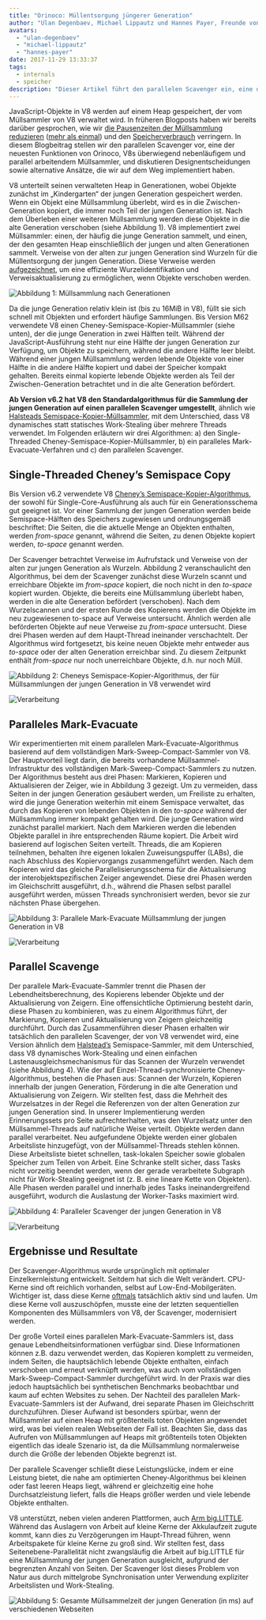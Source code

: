 ```yaml
---
title: "Orinoco: Müllentsorgung jüngerer Generation"
author: "Ulan Degenbaev, Michael Lippautz und Hannes Payer, Freunde von [TSAN](https://github.com/google/sanitizers/wiki/ThreadSanitizerCppManual)"
avatars:
  - "ulan-degenbaev"
  - "michael-lippautz"
  - "hannes-payer"
date: 2017-11-29 13:33:37
tags:
  - internals
  - speicher
description: "Dieser Artikel führt den parallelen Scavenger ein, eine der neuesten Funktionen von Orinoco, V8s überwiegend nebenläufigem und parallel arbeitendem Müllsammler."
---
```

JavaScript-Objekte in V8 werden auf einem Heap gespeichert, der vom Müllsammler von V8 verwaltet wird. In früheren Blogposts haben wir bereits darüber gesprochen, wie wir [die Pausenzeiten der Müllsammlung reduzieren](/blog/jank-busters) ([mehr als einmal](/blog/orinoco)) und den [Speicherverbrauch](/blog/optimizing-v8-memory) verringern. In diesem Blogbeitrag stellen wir den parallelen Scavenger vor, eine der neuesten Funktionen von Orinoco, V8s überwiegend nebenläufigem und parallel arbeitendem Müllsammler, und diskutieren Designentscheidungen sowie alternative Ansätze, die wir auf dem Weg implementiert haben.

<!--truncate-->
V8 unterteilt seinen verwalteten Heap in Generationen, wobei Objekte zunächst im „Kindergarten“ der jungen Generation gespeichert werden. Wenn ein Objekt eine Müllsammlung überlebt, wird es in die Zwischen-Generation kopiert, die immer noch Teil der jungen Generation ist. Nach dem Überleben einer weiteren Müllsammlung werden diese Objekte in die alte Generation verschoben (siehe Abbildung 1). V8 implementiert zwei Müllsammler: einen, der häufig die junge Generation sammelt, und einen, der den gesamten Heap einschließlich der jungen und alten Generationen sammelt. Verweise von der alten zur jungen Generation sind Wurzeln für die Müllentsorgung der jungen Generation. Diese Verweise werden [aufgezeichnet](/blog/orinoco), um eine effiziente Wurzelidentifikation und Verweisaktualisierung zu ermöglichen, wenn Objekte verschoben werden.

![Abbildung 1: Müllsammlung nach Generationen](/_img/orinoco-parallel-scavenger/generational-gc.png)

Da die junge Generation relativ klein ist (bis zu 16MiB in V8), füllt sie sich schnell mit Objekten und erfordert häufige Sammlungen. Bis Version M62 verwendete V8 einen Cheney-Semispace-Kopier-Müllsammler (siehe unten), der die junge Generation in zwei Hälften teilt. Während der JavaScript-Ausführung steht nur eine Hälfte der jungen Generation zur Verfügung, um Objekte zu speichern, während die andere Hälfte leer bleibt. Während einer jungen Müllsammlung werden lebende Objekte von einer Hälfte in die andere Hälfte kopiert und dabei der Speicher kompakt gehalten. Bereits einmal kopierte lebende Objekte werden als Teil der Zwischen-Generation betrachtet und in die alte Generation befördert.

**Ab Version v6.2 hat V8 den Standardalgorithmus für die Sammlung der jungen Generation auf einen parallelen Scavenger umgestellt**, ähnlich wie [Halsteads Semispace-Kopier-Müllsammler](https://dl.acm.org/citation.cfm?id=802017), mit dem Unterschied, dass V8 dynamisches statt statisches Work-Stealing über mehrere Threads verwendet. Im Folgenden erläutern wir drei Algorithmen: a) den Single-Threaded Cheney-Semispace-Kopier-Müllsammler, b) ein paralleles Mark-Evacuate-Verfahren und c) den parallelen Scavenger.

## Single-Threaded Cheney’s Semispace Copy

Bis Version v6.2 verwendete V8 [Cheney’s Semispace-Kopier-Algorithmus](https://dl.acm.org/citation.cfm?doid=362790.362798), der sowohl für Single-Core-Ausführung als auch für ein Generationsschema gut geeignet ist. Vor einer Sammlung der jungen Generation werden beide Semispace-Hälften des Speichers zugewiesen und ordnungsgemäß beschriftet: Die Seiten, die die aktuelle Menge an Objekten enthalten, werden _from-space_ genannt, während die Seiten, zu denen Objekte kopiert werden, _to-space_ genannt werden.

Der Scavenger betrachtet Verweise im Aufrufstack und Verweise von der alten zur jungen Generation als Wurzeln. Abbildung 2 veranschaulicht den Algorithmus, bei dem der Scavenger zunächst diese Wurzeln scannt und erreichbare Objekte im _from-space_ kopiert, die noch nicht in den _to-space_ kopiert wurden. Objekte, die bereits eine Müllsammlung überlebt haben, werden in die alte Generation befördert (verschoben). Nach dem Wurzelscannen und der ersten Runde des Kopierens werden die Objekte im neu zugewiesenen to-space auf Verweise untersucht. Ähnlich werden alle beförderten Objekte auf neue Verweise zu _from-space_ untersucht. Diese drei Phasen werden auf dem Haupt-Thread ineinander verschachtelt. Der Algorithmus wird fortgesetzt, bis keine neuen Objekte mehr entweder aus _to-space_ oder der alten Generation erreichbar sind. Zu diesem Zeitpunkt enthält _from-space_ nur noch unerreichbare Objekte, d.h. nur noch Müll.

![Abbildung 2: Cheneys Semispace-Kopier-Algorithmus, der für Müllsammlungen der jungen Generation in V8 verwendet wird](/_img/orinoco-parallel-scavenger/cheneys-semispace-copy.png)

![Verarbeitung](/_img/orinoco-parallel-scavenger/cheneys-semispace-copy-processing.png)

## Paralleles Mark-Evacuate

Wir experimentierten mit einem parallelen Mark-Evacuate-Algorithmus basierend auf dem vollständigen Mark-Sweep-Compact-Sammler von V8. Der Hauptvorteil liegt darin, die bereits vorhandene Müllsammel-Infrastruktur des vollständigen Mark-Sweep-Compact-Sammlers zu nutzen. Der Algorithmus besteht aus drei Phasen: Markieren, Kopieren und Aktualisieren der Zeiger, wie in Abbildung 3 gezeigt. Um zu vermeiden, dass Seiten in der jungen Generation gesäubert werden, um Freiliste zu erhalten, wird die junge Generation weiterhin mit einem Semispace verwaltet, das durch das Kopieren von lebenden Objekten in den _to-space_ während der Müllsammlung immer kompakt gehalten wird. Die junge Generation wird zunächst parallel markiert. Nach dem Markieren werden die lebenden Objekte parallel in ihre entsprechenden Räume kopiert. Die Arbeit wird basierend auf logischen Seiten verteilt. Threads, die am Kopieren teilnehmen, behalten ihre eigenen lokalen Zuweisungspuffer (LABs), die nach Abschluss des Kopiervorgangs zusammengeführt werden. Nach dem Kopieren wird das gleiche Parallelisierungsschema für die Aktualisierung der interobjektspezifischen Zeiger angewendet. Diese drei Phasen werden im Gleichschritt ausgeführt, d.h., während die Phasen selbst parallel ausgeführt werden, müssen Threads synchronisiert werden, bevor sie zur nächsten Phase übergehen.

![Abbildung 3: Parallele Mark-Evacuate Müllsammlung der jungen Generation in V8](/_img/orinoco-parallel-scavenger/parallel-mark-evacuate.png)

![Verarbeitung](/_img/orinoco-parallel-scavenger/parallel-mark-evacuate-processing.png)

## Parallel Scavenge

Der parallele Mark-Evacuate-Sammler trennt die Phasen der Lebendheitsberechnung, des Kopierens lebender Objekte und der Aktualisierung von Zeigern. Eine offensichtliche Optimierung besteht darin, diese Phasen zu kombinieren, was zu einem Algorithmus führt, der Markierung, Kopieren und Aktualisierung von Zeigern gleichzeitig durchführt. Durch das Zusammenführen dieser Phasen erhalten wir tatsächlich den parallelen Scavenger, der von V8 verwendet wird, eine Version ähnlich dem [Halstead’s](https://dl.acm.org/citation.cfm?id=802017) Semispace-Sammler, mit dem Unterschied, dass V8 dynamisches Work-Stealing und einen einfachen Lastenausgleichsmechanismus für das Scannen der Wurzeln verwendet (siehe Abbildung 4). Wie der auf Einzel-Thread-synchronisierte Cheney-Algorithmus, bestehen die Phasen aus: Scannen der Wurzeln, Kopieren innerhalb der jungen Generation, Förderung in die alte Generation und Aktualisierung von Zeigern. Wir stellten fest, dass die Mehrheit des Wurzelsatzes in der Regel die Referenzen von der alten Generation zur jungen Generation sind. In unserer Implementierung werden Erinnerungssets pro Seite aufrechterhalten, was den Wurzelsatz unter den Müllsammel-Threads auf natürliche Weise verteilt. Objekte werden dann parallel verarbeitet. Neu aufgefundene Objekte werden einer globalen Arbeitsliste hinzugefügt, von der Müllsammel-Threads stehlen können. Diese Arbeitsliste bietet schnellen, task-lokalen Speicher sowie globalen Speicher zum Teilen von Arbeit. Eine Schranke stellt sicher, dass Tasks nicht vorzeitig beendet werden, wenn der gerade verarbeitete Subgraph nicht für Work-Stealing geeignet ist (z. B. eine lineare Kette von Objekten). Alle Phasen werden parallel und innerhalb jedes Tasks ineinandergreifend ausgeführt, wodurch die Auslastung der Worker-Tasks maximiert wird.

![Abbildung 4: Paralleler Scavenger der jungen Generation in V8](/_img/orinoco-parallel-scavenger/parallel-scavenge.png)

![Verarbeitung](/_img/orinoco-parallel-scavenger/parallel-scavenge-processing.png)

## Ergebnisse und Resultate

Der Scavenger-Algorithmus wurde ursprünglich mit optimaler Einzelkernleistung entwickelt. Seitdem hat sich die Welt verändert. CPU-Kerne sind oft reichlich vorhanden, selbst auf Low-End-Mobilgeräten. Wichtiger ist, dass diese Kerne [oftmals](https://dl.acm.org/citation.cfm?id=2968469) tatsächlich aktiv sind und laufen. Um diese Kerne voll auszuschöpfen, musste eine der letzten sequentiellen Komponenten des Müllsammlers von V8, der Scavenger, modernisiert werden.

Der große Vorteil eines parallelen Mark-Evacuate-Sammlers ist, dass genaue Lebendheitsinformationen verfügbar sind. Diese Informationen können z.B. dazu verwendet werden, das Kopieren komplett zu vermeiden, indem Seiten, die hauptsächlich lebende Objekte enthalten, einfach verschoben und erneut verknüpft werden, was auch vom vollständigen Mark-Sweep-Compact-Sammler durchgeführt wird. In der Praxis war dies jedoch hauptsächlich bei synthetischen Benchmarks beobachtbar und kaum auf echten Websites zu sehen. Der Nachteil des parallelen Mark-Evacuate-Sammlers ist der Aufwand, drei separate Phasen im Gleichschritt durchzuführen. Dieser Aufwand ist besonders spürbar, wenn der Müllsammler auf einen Heap mit größtenteils toten Objekten angewendet wird, was bei vielen realen Webseiten der Fall ist. Beachten Sie, dass das Aufrufen von Müllsammlungen auf Heaps mit größtenteils toten Objekten eigentlich das ideale Szenario ist, da die Müllsammlung normalerweise durch die Größe der lebenden Objekte begrenzt ist.

Der parallele Scavenger schließt diese Leistungslücke, indem er eine Leistung bietet, die nahe am optimierten Cheney-Algorithmus bei kleinen oder fast leeren Heaps liegt, während er gleichzeitig eine hohe Durchsatzleistung liefert, falls die Heaps größer werden und viele lebende Objekte enthalten.

V8 unterstützt, neben vielen anderen Plattformen, auch [Arm big.LITTLE](https://developer.arm.com/technologies/big-little). Während das Auslagern von Arbeit auf kleine Kerne der Akkulaufzeit zugute kommt, kann dies zu Verzögerungen im Haupt-Thread führen, wenn Arbeitspakete für kleine Kerne zu groß sind. Wir stellten fest, dass Seitenebene-Parallelität nicht zwangsläufig die Arbeit auf big.LITTLE für eine Müllsammlung der jungen Generation ausgleicht, aufgrund der begrenzten Anzahl von Seiten. Der Scavenger löst dieses Problem von Natur aus durch mittelgrobe Synchronisation unter Verwendung expliziter Arbeitslisten und Work-Stealing.

![Abbildung 5: Gesamte Müllsammelzeit der jungen Generation (in ms) auf verschiedenen Webseiten](/_img/orinoco-parallel-scavenger/results.png)
